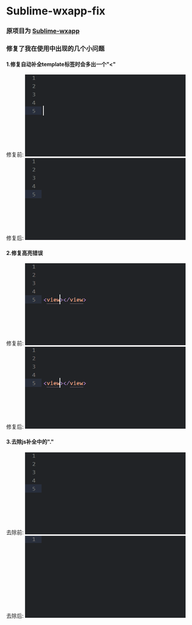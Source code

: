 # Sublime-wxapp-fix
### 原项目为 [Sublime-wxapp](https://github.com/springlong/Sublime-wxapp)   
### 修复了我在使用中出现的几个小问题   
#### 1.修复自动补全template标签时会多出一个"<"   
修复前:
![](assets/images/1.gif)   
修复后:
![](assets/images/1-1.gif)

#### 2.修复高亮错误   
修复前:
![](assets/images/2.gif)   
修复后:
![](assets/images/2-2.gif)

#### 3.去除js补全中的"."
去除前:
![](assets/images/3.gif)   
去除后:
![](assets/images/3-3.gif)
